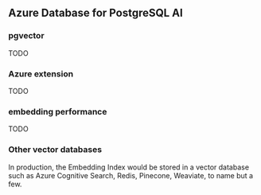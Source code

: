 ## Azure Database for PostgreSQL AI

### pgvector

TODO

### Azure extension

TODO

### embedding performance

TODO

### Other vector databases

In production, the Embedding Index would be stored in a vector database such as Azure Cognitive Search, Redis, Pinecone, Weaviate, to name but a few.